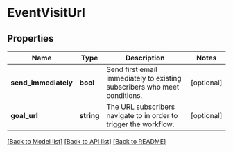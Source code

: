 # EventVisitUrl

## Properties
Name | Type | Description | Notes
------------ | ------------- | ------------- | -------------
**send_immediately** | **bool** | Send first email immediately to existing subscribers who meet conditions. | [optional] 
**goal_url** | **string** | The URL subscribers navigate to in order to trigger the workflow. | [optional] 

[[Back to Model list]](../README.md#documentation-for-models) [[Back to API list]](../README.md#documentation-for-api-endpoints) [[Back to README]](../README.md)


